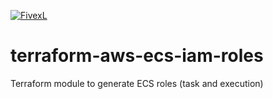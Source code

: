 [![FivexL](https://releases.fivexl.io/fivexlbannergit.jpg)](https://fivexl.io/)

# terraform-aws-ecs-iam-roles

Terraform module to generate ECS roles (task and execution)